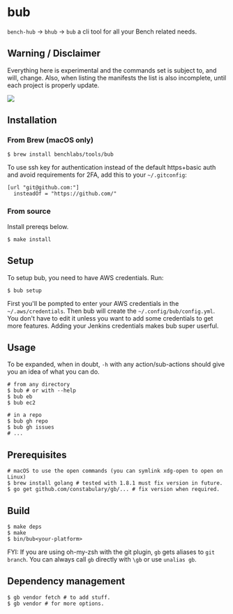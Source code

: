 # bub

`bench-hub` -> `bhub` -> `bub` a cli tool for all your Bench related needs.

## Warning / Disclaimer

Everything here is experimental and the commands set is subject to, and will,
change. Also, when listing the manifests the list is also incomplete, until each
project is properly update.

![](https://upload.wikimedia.org/wikipedia/commons/thumb/3/3f/Lil_Bub_2013_%28crop_for_thumb%29.jpg/440px-Lil_Bub_2013_%28crop_for_thumb%29.jpg)

## Installation

### From Brew (macOS only)
    $ brew install benchlabs/tools/bub

To use ssh key for authentication instead of the default https+basic auth and
avoid requirements for 2FA, add this to your `~/.gitconfig`:

```
[url "git@github.com:"]
  insteadOf = "https://github.com/"
```

### From source

Install prereqs below.

    $ make install

## Setup

To setup bub, you need to have AWS credentials. Run:

    $ bub setup

First you'll be pompted to enter your AWS credentials in the
`~/.aws/credentials`. Then bub will create the `~/.config/bub/config.yml`. You
don't have to edit it unless you want to add some credentials to get more
features. Adding your Jenkins credentials makes bub super userful.

## Usage

To be expanded, when in doubt, `-h` with any action/sub-actions should give you
an idea of what you can do.

    # from any directory
    $ bub # or with --help
    $ bub eb
    $ bub ec2

    # in a repo
    $ bub gh repo
    $ bub gh issues
    # ...

## Prerequisites

    # macOS to use the open commands (you can symlink xdg-open to open on Linux)
    $ brew install golang # tested with 1.8.1 must fix version in future.
    $ go get github.com/constabulary/gb/... # fix version when required.

## Build

    $ make deps
    $ make
    $ bin/bub<your-platform>

FYI: If you are using oh-my-zsh with the git plugin, `gb` gets aliases to `git branch`. You
can always call `gb` directly with `\gb` or use `unalias gb`.

## Dependency management

    $ gb vendor fetch # to add stuff.
    $ gb vendor # for more options.
